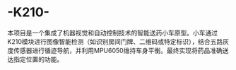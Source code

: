 # -K210-
本项目是一个集成了机器视觉和自动控制技术的智能送药小车原型。小车通过K210模块进行图像智能检测（如识别房间门牌、二维码或特定标识），结合五路灰度传感器进行循迹导航，并利用MPU6050维持车身平衡。最终实现将药品准确送达指定位置的功能。
